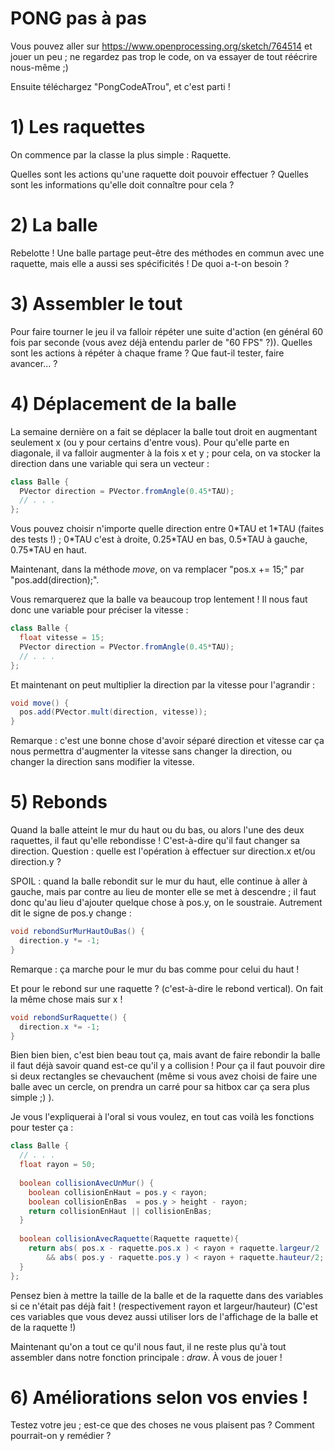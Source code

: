 # PONG pas à pas

Vous pouvez aller sur https://www.openprocessing.org/sketch/764514 et jouer un peu ; ne regardez pas trop le code, on va essayer de tout réécrire nous-même ;)

Ensuite téléchargez "PongCodeATrou", et c'est parti !

# 1) Les raquettes

On commence par la classe la plus simple : Raquette.

Quelles sont les actions qu'une raquette doit pouvoir effectuer ?
Quelles sont les informations qu'elle doit connaître pour cela ?

# 2) La balle

Rebelotte ! Une balle partage peut-être des méthodes en commun avec une raquette, mais elle a aussi ses spécificités ! De quoi a-t-on besoin ?

# 3) Assembler le tout

Pour faire tourner le jeu il va falloir répéter une suite d'action (en général 60 fois par seconde (vous avez déjà entendu parler de "60 FPS" ?)). Quelles sont les actions à répéter à chaque frame ? Que faut-il tester, faire avancer... ?

# 4) Déplacement de la balle

La semaine dernière on a fait se déplacer la balle tout droit en augmentant seulement x (ou y pour certains d'entre vous). Pour qu'elle parte en diagonale, il va falloir augmenter à la fois x et y ; pour cela, on va stocker la direction dans une variable qui sera un vecteur :

```java
class Balle {
  PVector direction = PVector.fromAngle(0.45*TAU);
  // . . .
};
```

Vous pouvez choisir n'importe quelle direction entre 0\*TAU et 1\*TAU (faites des tests !) ; 0\*TAU c'est à droite, 0.25\*TAU en bas, 0.5\*TAU à gauche, 0.75\*TAU en haut.

Maintenant, dans la méthode *move*, on va remplacer "pos.x += 15;" par "pos.add(direction);".

Vous remarquerez que la balle va beaucoup trop lentement ! Il nous faut donc une variable pour préciser la vitesse : 

```java
class Balle {
  float vitesse = 15;
  PVector direction = PVector.fromAngle(0.45*TAU);
  // . . .
};
```

Et maintenant on peut multiplier la direction par la vitesse pour l'agrandir : 
```java
void move() {
  pos.add(PVector.mult(direction, vitesse));
}
```

Remarque : c'est une bonne chose d'avoir séparé direction et vitesse car ça nous permettra d'augmenter la vitesse sans changer la direction, ou changer la direction sans modifier la vitesse.

# 5) Rebonds

Quand la balle atteint le mur du haut ou du bas, ou alors l'une des deux raquettes, il faut qu'elle rebondisse ! C'est-à-dire qu'il faut changer sa direction. Question : quelle est l'opération à effectuer sur direction.x et/ou direction.y ?

SPOIL : quand la balle rebondit sur le mur du haut, elle continue à aller à gauche, mais par contre au lieu de monter elle se met à descendre ; il faut donc qu'au lieu d'ajouter quelque chose à pos.y, on le soustraie. Autrement dit le signe de pos.y change :

```java
void rebondSurMurHautOuBas() {
  direction.y *= -1;
}
```

Remarque : ça marche pour le mur du bas comme pour celui du haut  !

Et pour le rebond sur une raquette ? (c'est-à-dire le rebond vertical).
On fait la même chose mais sur x !

```java
void rebondSurRaquette() {
  direction.x *= -1;
}
```

Bien bien bien, c'est bien beau tout ça, mais avant de faire rebondir la balle il faut déjà savoir quand est-ce qu'il y a collision ! Pour ça il faut pouvoir dire si deux rectangles se chevauchent (même si vous avez choisi de faire une balle avec un cercle, on prendra un carré pour sa hitbox car ça sera plus simple ;) ).

Je vous l'expliquerai à l'oral si vous voulez, en tout cas voilà les fonctions pour tester ça : 

```java
class Balle {
  // . . .
  float rayon = 50;
  
  boolean collisionAvecUnMur() {
    boolean collisionEnHaut = pos.y < rayon;
    boolean collisionEnBas  = pos.y > height - rayon;
    return collisionEnHaut || collisionEnBas;
  }
  
  boolean collisionAvecRaquette(Raquette raquette){
    return abs( pos.x - raquette.pos.x ) < rayon + raquette.largeur/2
        && abs( pos.y - raquette.pos.y ) < rayon + raquette.hauteur/2;
  }
};
```

Pensez bien à mettre la taille de la balle et de la raquette dans des variables si ce n'était pas déjà fait ! (respectivement rayon et largeur/hauteur) (C'est ces variables que vous devez aussi utiliser lors de l'affichage de la balle et de la raquette !)

Maintenant qu'on a tout ce qu'il nous faut, il ne reste plus qu'à tout assembler dans notre fonction principale : *draw*. À vous de jouer !

# 6) Améliorations selon vos envies !

Testez votre jeu ; est-ce que des choses ne vous plaisent pas ? Comment pourrait-on y remédier ?
